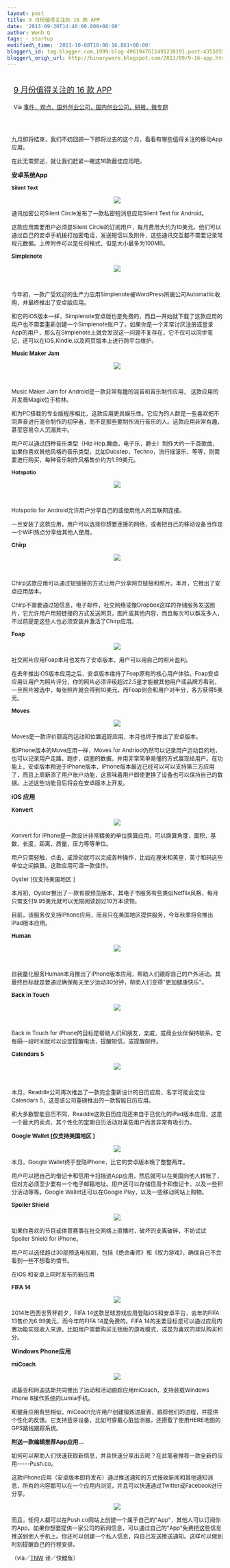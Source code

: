 ```yaml
--- 
layout: post 
title: 9 月份值得关注的 16 款 APP 
date: '2013-09-30T14:40:00.000+08:00' 
author: Wenh Q
tags: - startup
modified\_time: '2013-10-08T18:08:16.861+08:00' 
blogger\_id: tag:blogger.com,1999:blog-4961947611491238191.post-4355055475516469215
blogger\_orig\_url: http://binaryware.blogspot.com/2013/09/9-16-app.html
---
```

<div style="margin: 10px; padding: 5px;">

<div style="font-size: 18px;">

[9 月份值得关注的 16 款 APP](http://www.kuailiyu.com/article/5251.html)

</div>

<div style="font-size: 13px;">

Via
[事件，观点，国外创业公司，国内创业公司，研报，微专题](http://www.kuailiyu.com/)

</div>

</div>

<div style="font-size: 13px; padding: 15px 0 10px 10px;">

九月即将结束，我们不妨回顾一下即将过去的这个月，看看有哪些值得关注的移动App应用。



在此无需赘述，就让我们赶紧一睹这16款最佳应用吧。



**<span style="font-size: 14px;">安卓系统App</span>**



**<span style="font-size: 12px;">Silent Text</span>**

<div style="text-align: center;">

![](http://www.kuailiyu.com/uploadfile/2013/0930/20130930095449790.png)

</div>

通讯加密公司Silent Circle发布了一款私密短消息应用Silent Text for
Android。

这款应用需要用户必须是Silent
Circle的订阅用户，每月费用大约为10美元。他们可以通过自己的安卓手机拨打加密电话，发送短信以及附件，这些通讯交互都不需要记录常规元数据。上传附件可以是任何格式，但是大小最多为100MB。

**Simplenote**

<div style="text-align: center;">

![](http://www.kuailiyu.com/uploadfile/2013/0930/20130930095701530.png)

 

</div>

今年初，一款广受欢迎的生产力应用Simplenote被WordPress所属公司Automattic收购，并最终推出了安卓版应用。

和它的iOS版本一样，Simplenote安卓版也是免费的，而且一开始就下载了这款应用的用户也不需要重新创建一个Simplenote账户了。如果你是一个非常讨厌注册或登录App的用户，那么在Simplenote上就会发现这一问题不复存在，它不仅可以同步笔记，还可以在iOS,Kindle,以及网页版本上进行跨平台维护。

**Music Maker Jam**

<div style="text-align: center;">

![](http://www.kuailiyu.com/uploadfile/2013/0930/20130930095809615.png)

 

</div>

Music Maker Jam for Android是一款非常有趣的混音和音乐制作应用，
这款应用的开发商Magix位于柏林。

和为PC搭载的专业版程序相比，这款应用更具娱乐性。它应为的人群是一些喜欢把不同声音进行混合制作的初学者，而不是那些要制作流行音乐的人。这款应用非常有趣，甚至容易令人沉溺其中。

用户可以通过四种音乐类型（Hip
Hop,舞曲，电子乐，爵士）制作大约一千首歌曲，如果你喜欢其他风格的音乐类型，比如Dubstep，Techno，流行摇滚乐，等等，则需要进行购买，每种音乐制作风格售价约为1.99美元。

<span style="font-size: 12px;">**Hotspotio**</span>

<div style="text-align: center;">

![](http://www.kuailiyu.com/uploadfile/2013/0930/20130930095934650.png)

 

</div>

Hotspotio for Android允许用户分享自己的或使用他人的互联网连接。

一旦安装了这款应用，用户可以选择你想要连接的网络，或者把自己的移动设备当作是一个WiFi热点分享给其他人使用。

**Chirp**

<div style="text-align: center;">

![](http://www.kuailiyu.com/uploadfile/2013/0930/20130930100031246.png)

 

</div>

Chirp这款应用可以通过短链接的方式让用户分享网页链接和照片。本月，它推出了安卓应用版本。

Chirp不需要通过短信息，电子邮件，社交网络或像Dropbox这样的存储服务发送图片，它允许用户用短链接的方式发送网页，图片或其他内容，而且每次可以群发多人，不过前提是这些人也必须安装并激活了Chirp应用。.

**Foap**

<div style="text-align: center;">

![](http://www.kuailiyu.com/uploadfile/2013/0930/20130930100203869.png)

</div>



社交照片应用Foap本月也发布了安卓版本，用户可以用自己的照片盈利。

在去年推出iOS版本应用之后，安卓版本维持了Foap原有的核心用户体验。Foap安卓应用让用户为照片评分，你的照片必须评级超过2.5星才能被其他用户或品牌方看到，一旦照片被选中，每张照片就会得到10美元，而Foap则会和用户对半分，各方获得5美元。

**Moves**

<div style="text-align: center;">

![](http://www.kuailiyu.com/uploadfile/2013/0930/20130930100312923.png)

</div>

Moves是一款评价颇高的运动和位置追踪应用，本月也终于推出了安卓版本。



和iPhone版本的Move应用一样，Moves for
Andriod仍然可以记录用户运动目的地，也可以记录用户走路，跑步，绕圈的数据，并用非常简单易懂的方式展现给用户。在功能上，安卓版本稍逊于iPhone版本，iPhone版本最近已经可以可以支持第三方应用了，而且上周新添了用户账户功能，这意味着用户即使更换了设备也可以保持自己的数据。上述这些功能日后将会在安卓版本上开发。



<span style="font-size: 14px;">**iOS 应用**</span>

**Konvert**

<div style="text-align: center;">

![](http://www.kuailiyu.com/uploadfile/2013/0930/20130930100518199.png)

</div>

Konvert for
iPhone是一款设计非常精美的单位换算应用，可以换算角度，面积，基数，长度，距离，质量，压力等等单位。

用户只需轻触，点击，或滑动就可以完成各种操作，比如在厘米和英里，英寸和码这些单位之间换算。这款应用可谓一款佳作。

Oyster 
[仅支持美国地区
]

本月初，Oyster推出了一款有限预览版本，其电子书服务有些类似Netflix风格，每月只需支付9.95美元就可以无限阅读超过10万本读物。

目前，该服务仅支持iPhone应用，而且只在美国地区提供服务，今年秋季将会推出iPad版本应用。

**Human**

<div style="text-align: center;">

![](http://www.kuailiyu.com/uploadfile/2013/0930/20130930100655720.png)

 

</div>

自我量化服务Human本月推出了iPhone版本应用，帮助人们跟踪自己的户外活动。其最终目标就是要通过确保每天至少运动30分钟，帮助人们变得"更加健康快乐"。



**Back in Touch**

<div style="text-align: center;">

![](http://www.kuailiyu.com/uploadfile/2013/0930/20130930100820217.png)

 

</div>

Back in Touch for
iPhone的目标是帮助人们和朋友，亲戚，或商业伙伴保持联系。它每隔一段时间就可以设定提醒电话，提醒短信，或提醒邮件。

**Calendars 5**

<div style="text-align: center;">

![](http://www.kuailiyu.com/uploadfile/2013/0930/20130930100951383.png)

 

</div>

本月，Readdle公司再次推出了一款完全重新设计的日历应用，名字可能会定位Calendars
5，这是该公司重磅推出的一款智能日历应用。

和大多数智能日历不同，Readdle这款日历应用还来自于已优化的iPad版本应用，这是一个最大的卖点，其个性化的定期日历活动对某些用户而言非常有吸引力。

**Google Wallet 
[仅支持美国地区
]**

<div style="text-align: center;">

![](http://www.kuailiyu.com/uploadfile/2013/0930/20130930101136976.png)

</div>

本月，Google Wallet终于登陆iPhone，比它的安卓版本晚了整整两年。

用户可以把自己的借记卡和信用卡扫描进App应用，然后就可以在美国向他人转账了，但对方必须至少要有一个电子邮箱地址。用户还可以存储信用卡和借记卡，以及一些积分活动等等。Google
Wallet还可以在Google Play，以及一些移动网站上购物。



**Spoiler Shield**

<div style="text-align: center;">

![](http://www.kuailiyu.com/uploadfile/2013/0930/20130930101307885.png)

</div>



如果你喜欢的节目或体育赛事在社交网络上直播时，破坏的支离破碎，不妨试试Spoiler
Shield for iPhone。

用户可以选择超过30部预选电视剧，包括《绝命毒师》和《权力游戏》，确保自己不会看到一些不想看的情节。

在iOS 和安卓上同时发布的新应用



**FIFA 14**

<div style="text-align: center;">

![](http://www.kuailiyu.com/uploadfile/2013/0930/20130930101458371.png)

</div>

2014年巴西世界杯前夕，FIFA
14这款足球游戏应用登陆iOS和安卓平台，去年的FIFA
13售价为6.99美元，而今年的FIFA 14是免费的。FIFA
14的主要目标是可以通过应用内置功能实现收入来源，比如用户需要购买无锁版的游戏模式，或是为喜欢的球队购买积分。



**<span style="font-size: 14px;">Windows Phone应用</span>**

**miCoach**

<div style="text-align: center;">

![](http://www.kuailiyu.com/uploadfile/2013/0930/20130930101600222.png)

</div>

诺基亚和阿迪达斯共同推出了运动和活动跟踪应用miCoach，支持装载Windows
Phone 8操作系统的Lumia手机。

和健身应用有些相似，miCoach允许用户创建锻炼进度表，跟踪他们的进程，并提供个性化的反馈。它支持蓝牙设备，比如可穿戴心脏监测器，还搭载了使用HERE地图的GPS路线跟踪系统。

**附送一款编辑推荐App应用…**

如何可以帮助人们快速获取新信息，并且快速分享出去呢？在此笔者推荐一款全新的应用-----Push.co。



这款iPhone应用（安卓版本即将发布）通过推送通知的方式接收新闻和其他通知消息，所有的内容都可以在一个应用内浏览，并且可以快速通过Twitter或Facebook进行分享。

<div style="text-align: center;">

![](http://www.kuailiyu.com/uploadfile/2013/0930/20130930101858409.png)

</div>



而且，任何人都可以在Push.co网站上创建一个属于自己的"App"，其他人可以订阅你的App。如果你想要提供一家公司的新闻信息，可以通过自己的"App"免费把这些信息推送到他人手机上。你还可以创建一个私人信息，向自己发送推送通知。这样可以做到时刻提醒自己的行程安排。

（via／[TNW](http://thenextweb.com/apps/2013/09/27/16-of-the-best-apps-released-in-september/)
译／快鲤鱼）

</div>
